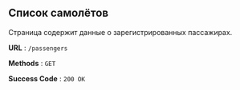 ## Список самолётов

Страница содержит данные о зарегистрированных пассажирах. 

**URL** : `/passengers`

**Methods** : `GET`

**Success Code** : `200 OK`